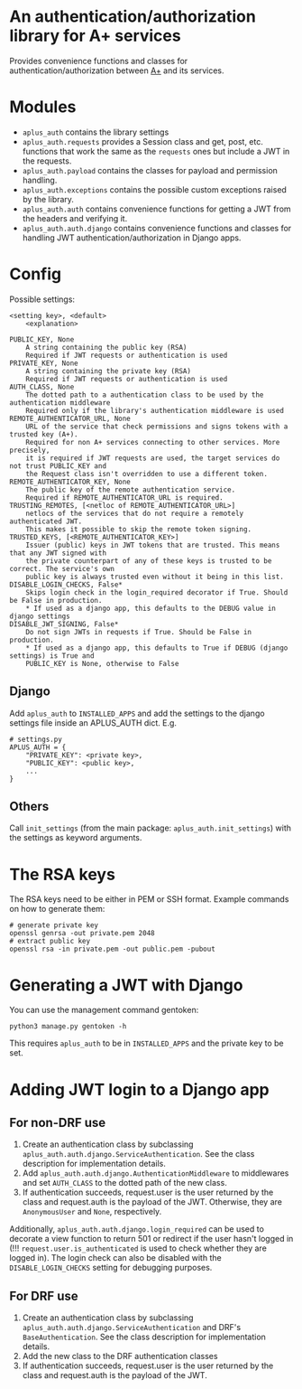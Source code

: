 # An authentication/authorization library for A+ services

Provides convenience functions and classes for authentication/authorization
between [A+](https://github.com/apluslms/a-plus) and its services.

# Modules

- `aplus_auth` contains the library settings
- `aplus_auth.requests` provides a Session class and get, post, etc. functions
that work the same as the `requests` ones but include a JWT in the requests.
- `aplus_auth.payload` contains the classes for payload and permission handling.
- `aplus_auth.exceptions` contains the possible custom exceptions raised by the
library.
- `aplus_auth.auth` contains convenience functions for getting a JWT from the
headers and verifying it.
- `aplus_auth.auth.django` contains convenience functions and classes for
handling JWT authentication/authorization in Django apps.

# Config

Possible settings:

    <setting key>, <default>
        <explanation>

    PUBLIC_KEY, None
        A string containing the public key (RSA)
        Required if JWT requests or authentication is used
    PRIVATE_KEY, None
        A string containing the private key (RSA)
        Required if JWT requests or authentication is used
    AUTH_CLASS, None
        The dotted path to a authentication class to be used by the authentication middleware
        Required only if the library's authentication middleware is used
    REMOTE_AUTHENTICATOR_URL, None
        URL of the service that check permissions and signs tokens with a trusted key (A+).
        Required for non A+ services connecting to other services. More precisely,
        it is required if JWT requests are used, the target services do not trust PUBLIC_KEY and
        the Request class isn't overridden to use a different token.
    REMOTE_AUTHENTICATOR_KEY, None
        The public key of the remote authentication service.
        Required if REMOTE_AUTHENTICATOR_URL is required.
    TRUSTING_REMOTES, [<netloc of REMOTE_AUTHENTICATOR_URL>]
        netlocs of the services that do not require a remotely authenticated JWT.
        This makes it possible to skip the remote token signing.
    TRUSTED_KEYS, [<REMOTE_AUTHENTICATOR_KEY>]
        Issuer (public) keys in JWT tokens that are trusted. This means that any JWT signed with
        the private counterpart of any of these keys is trusted to be correct. The service's own
        public key is always trusted even without it being in this list.
    DISABLE_LOGIN_CHECKS, False*
        Skips login check in the login_required decorator if True. Should be False in production.
        * If used as a django app, this defaults to the DEBUG value in django settings
    DISABLE_JWT_SIGNING, False*
        Do not sign JWTs in requests if True. Should be False in production.
        * If used as a django app, this defaults to True if DEBUG (django settings) is True and
        PUBLIC_KEY is None, otherwise to False

## Django

Add `aplus_auth` to `INSTALLED_APPS` and add the settings to the django settings file inside
an APLUS_AUTH dict. E.g.

    # settings.py
    APLUS_AUTH = {
        "PRIVATE_KEY": <private key>,
        "PUBLIC_KEY": <public key>,
        ...
    }

## Others

Call `init_settings` (from the main package: `aplus_auth.init_settings`) with the settings as
keyword arguments.

# The RSA keys

The RSA keys need to be either in PEM or SSH format. Example commands on how to generate them:

```
# generate private key
openssl genrsa -out private.pem 2048
# extract public key
openssl rsa -in private.pem -out public.pem -pubout
```

# Generating a JWT with Django

You can use the management command gentoken:

`python3 manage.py gentoken -h`

This requires `aplus_auth` to be in `INSTALLED_APPS` and the private key to be set.

# Adding JWT login to a Django app

## For non-DRF use

1. Create an authentication class by subclassing `aplus_auth.auth.django.ServiceAuthentication`.
See the class description for implementation details.
2. Add `aplus_auth.auth.django.AuthenticationMiddleware` to middlewares and set
    `AUTH_CLASS` to the dotted path of the new class.
3. If authentication succeeds, request.user is the user returned by the class and request.auth is
the payload of the JWT. Otherwise, they are `AnonymousUser` and `None`, respectively.

Additionally, `aplus_auth.auth.django.login_required` can be used to decorate a view function to
return 501 or redirect if the user hasn't logged in (!!! `request.user.is_authenticated` is used to
check whether they are logged in). The login check can also be disabled with the
`DISABLE_LOGIN_CHECKS` setting for debugging purposes.

## For DRF use

1. Create an authentication class by subclassing `aplus_auth.auth.django.ServiceAuthentication` and
DRF's `BaseAuthentication`. See the class description for implementation details.
2. Add the new class to the DRF authentication classes
3. If authentication succeeds, request.user is the user returned by the class and request.auth is
the payload of the JWT.
